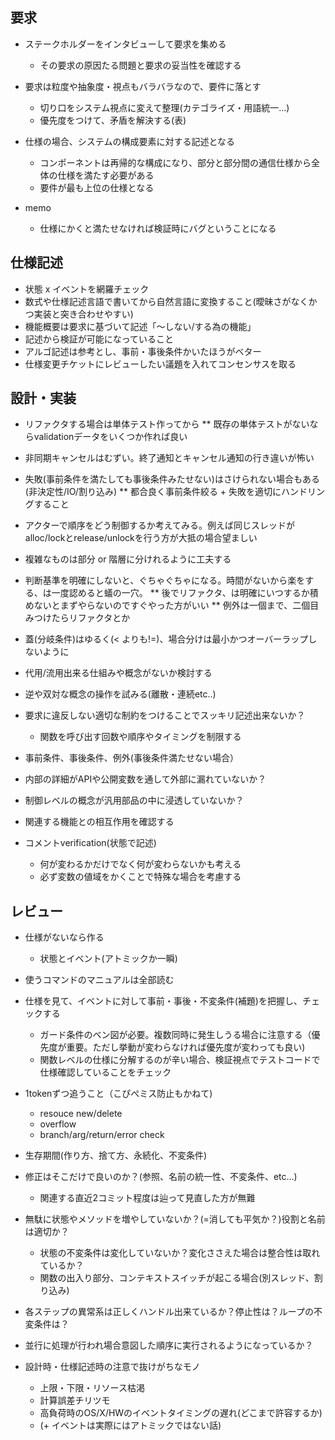 
要求
--------------

* ステークホルダーをインタビューして要求を集める
    * その要求の原因たる問題と要求の妥当性を確認する

* 要求は粒度や抽象度・視点もバラバラなので、要件に落とす
    * 切り口をシステム視点に変えて整理(カテゴライズ・用語統一...)
    * 優先度をつけて、矛盾を解決する(表)

* 仕様の場合、システムの構成要素に対する記述となる
    * コンポーネントは再帰的な構成になり、部分と部分間の通信仕様から全体の仕様を満たす必要がある
    * 要件が最も上位の仕様となる

* memo
    * 仕様にかくと満たせなければ検証時にバグということになる

仕様記述
--------------------

* 状態 x イベントを網羅チェック
* 数式や仕様記述言語で書いてから自然言語に変換すること(曖昧さがなくかつ実装と突き合わせやすい)
* 機能概要は要求に基づいて記述「～しない/する為の機能」
* 記述から検証が可能になっていること
* アルゴ記述は参考とし、事前・事後条件かいたほうがベター
* 仕様変更チケットにレビューしたい議題を入れてコンセンサスを取る



設計・実装
------------

* リファクタする場合は単体テスト作ってから
** 既存の単体テストがないならvalidationデータをいくつか作れば良い
* 非同期キャンセルはむずい。終了通知とキャンセル通知の行き違いが怖い

* 失敗(事前条件を満たしても事後条件みたせない)はさけられない場合もある(非決定性/IO/割り込み)
** 都合良く事前条件絞る + 失敗を適切にハンドリングすること

* アクターで順序をどう制御するか考えてみる。例えば同じスレッドがalloc/lockとrelease/unlockを行う方が大抵の場合望ましい

* 複雑なものは部分 or 階層に分けれるように工夫する


* 判断基準を明確にしないと、ぐちゃぐちゃになる。時間がないから楽をする、は一度認めると蟻の一穴。
** 後でリファクタ、は明確にいつするか積めないとまずやらないのですぐやった方がいい
** 例外は一個まで、二個目みつけたらリファクタとか

* 蓋(分岐条件)はゆるく(< よりも!=)、場合分けは最小かつオーバーラップしないように

* 代用/流用出来る仕組みや概念がないか検討する
* 逆や双対な概念の操作を試みる(離散・連続etc..)
* 要求に違反しない適切な制約をつけることでスッキリ記述出来ないか？
    * 関数を呼び出す回数や順序やタイミングを制限する
* 事前条件、事後条件、例外(事後条件満たせない場合）
* 内部の詳細がAPIや公開変数を通して外部に漏れていないか？
* 制御レベルの概念が汎用部品の中に浸透していないか？
* 関連する機能との相互作用を確認する

* コメントverification(状態で記述)
    * 何が変わるかだけでなく何が変わらないかも考える
    * 必ず変数の値域をかくことで特殊な場合を考慮する

レビュー
-------

* 仕様がないなら作る
    * 状態とイベント(アトミックか一瞬)

* 使うコマンドのマニュアルは全部読む

* 仕様を見て、イベントに対して事前・事後・不変条件(補題)を把握し、チェックする
    * ガード条件のベン図が必要。複数同時に発生しうる場合に注意する（優先度が重要。ただし挙動が変わらなければ優先度が変わっても良い)
    * 関数レベルの仕様に分解するのが辛い場合、検証視点でテストコードで仕様確認していることをチェック

* 1tokenずつ追うこと（こぴぺミス防止もかねて)
    * resouce new/delete
    * overflow
    * branch/arg/return/error check

* 生存期間(作り方、捨て方、永続化、不変条件)

* 修正はそこだけで良いのか？(参照、名前の統一性、不変条件、etc...)
    * 関連する直近2コミット程度は辿って見直した方が無難

* 無駄に状態やメソッドを増やしていないか？(=消しても平気か？)役割と名前は適切か？
    * 状態の不変条件は変化していないか？変化ささえた場合は整合性は取れているか？
    * 関数の出入り部分、コンテキストスイッチが起こる場合(別スレッド、割り込み)

* 各ステップの異常系は正しくハンドル出来ているか？停止性は？ループの不変条件は？

* 並行に処理が行われ場合意図した順序に実行されるようになっているか？


* 設計時・仕様記述時の注意で抜けがちなモノ
    * 上限・下限・リソース枯渇
    * 計算誤差チリツモ
    * 高負荷時のOS/X/HWのイベントタイミングの遅れ(どこまで許容するか)
    * (+ イベントは実際にはアトミックではない話)


